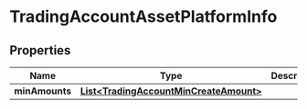 # TradingAccountAssetPlatformInfo

## Properties
Name | Type | Description | Notes
------------ | ------------- | ------------- | -------------
**minAmounts** | [**List&lt;TradingAccountMinCreateAmount&gt;**](TradingAccountMinCreateAmount.md) |  |  [optional]
